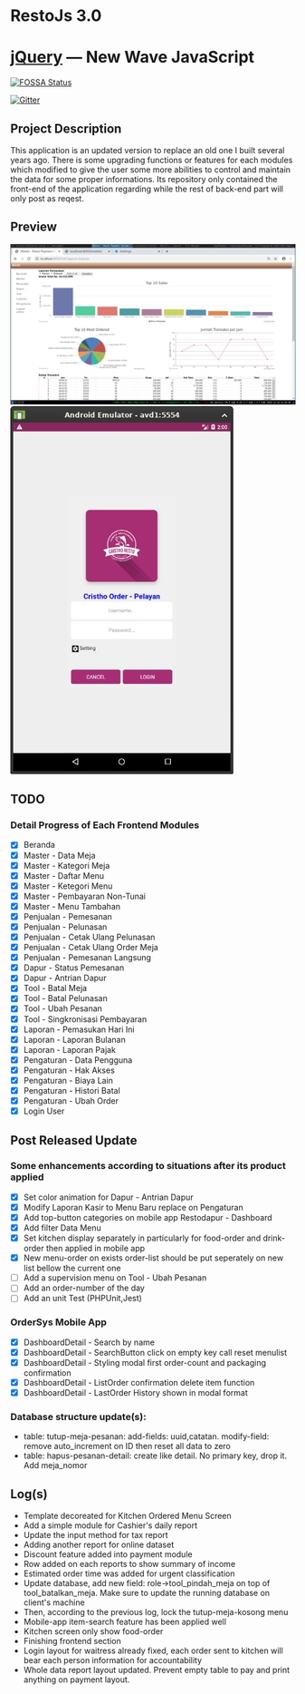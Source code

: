 # RestoJs 3.0

[jQuery](https://jquery.com/) — New Wave JavaScript
==================================================

[![FOSSA Status](https://app.fossa.io/api/projects/git%2Bgithub.com%2Fjquery%2Fjquery.svg?type=shield)](https://app.fossa.io/projects/git%2Bgithub.com%2Fjquery%2Fjquery?ref=badge_shield)

[![Gitter](https://badges.gitter.im/jquery/jquery.svg)](https://gitter.im/jquery/jquery?utm_source=badge&utm_medium=badge&utm_campaign=pr-badge)

## Project Description
This application is an updated version to replace an old one I built several years ago. There is some upgrading functions or features for each modules which modified to give the user some more abilities to control and maintain the data for some proper informations. Its repository only contained the front-end of the application regarding while the rest of back-end part will only post as reqest.

## Preview
![screenshoot](img1.png)
![screenshoot2](img0.png)

## TODO
### Detail Progress of Each Frontend Modules
- [x] Beranda 
- [x] Master - Data Meja
- [x] Master - Kategori Meja
- [x] Master - Daftar Menu
- [x] Master - Ketegori Menu
- [x] Master - Pembayaran Non-Tunai
- [x] Master - Menu Tambahan
- [x] Penjualan - Pemesanan
- [x] Penjualan - Pelunasan
- [x] Penjualan - Cetak Ulang Pelunasan
- [x] Penjualan - Cetak Ulang Order Meja
- [x] Penjualan - Pemesanan Langsung
- [x] Dapur - Status Pemesanan
- [x] Dapur - Antrian Dapur
- [x] Tool - Batal Meja
- [x] Tool - Batal Pelunasan
- [x] Tool - Ubah Pesanan
- [x] Tool - Singkronisasi Pembayaran
- [x] Laporan - Pemasukan Hari Ini
- [x] Laporan - Laporan Bulanan
- [x] Laporan - Laporan Pajak
- [x] Pengaturan - Data Pengguna
- [x] Pengaturan - Hak Akses
- [x] Pengaturan - Biaya Lain
- [x] Pengaturan - Histori Batal
- [x] Pengaturan - Ubah Order
- [x] Login User

## Post Released Update
### Some enhancements according to situations after its product applied
- [x] Set color animation for Dapur - Antrian Dapur
- [x] Modify Laporan Kasir to Menu Baru replace on Pengaturan
- [x] Add top-button categories on mobile app Restodapur - Dashboard
- [x] Add filter Data Menu
- [x] Set kitchen display separately in particularly for food-order and drink-order then applied in mobile app
- [x] New menu-order on exists order-list should be put seperately on new list bellow the current one
- [ ] Add a supervision menu on Tool - Ubah Pesanan
- [ ] Add an order-number of the day
- [ ] Add an unit Test (PHPUnit,Jest)

### OrderSys Mobile App
- [x] DashboardDetail - Search by name
- [x] DashboardDetail - SearchButton click on empty key call reset menulist
- [x] DashboardDetail - Styling modal first order-count and packaging confirmation
- [x] DashboardDetail - ListOrder confirmation delete item function
- [x] DashboardDetail - LastOrder History shown in modal format

### Database structure update(s):
- table: tutup-meja-pesanan: add-fields: uuid,catatan. modify-field: remove auto_increment on ID then reset all data to zero
- table: hapus-pesanan-detail: create like detail. No primary key, drop it. Add meja_nomor

## Log(s)
- Template decoreated for Kitchen Ordered Menu Screen
- Add a simple module for Cashier's daily report
- Update the input method for tax report
- Adding another report for online dataset
- Discount feature added into payment module
- Row added on each reports to show summary of income
- Estimated order time was added for urgent classification
- Update database, add new field: role->tool_pindah_meja on top of tool_batalkan_meja. Make sure to update the running database on client's machine
- Then, according to the previous log, lock the tutup-meja-kosong menu
- Mobile-app item-search feature has been applied well
- Kitchen screen only show food-order
- Finishing frontend section
- Login layout for waitress already fixed, each order sent to kitchen will bear each person information for accountability
- Whole data report layout updated. Prevent empty table to pay and print anything on payment layout.
